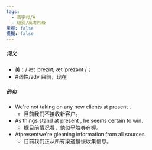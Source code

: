 ```yaml
---
tags:
  - 首字母/A
  - 级别/高考四级
掌握: false
模糊: false
---
```

##### 词义
- 美：/ æt ˈpreznt; æt ˈprezənt /；
- #词性/adv  目前，现在
##### 例句
- We're not taking on any new clients at present .
	- 目前我们不接收新客户。
- As things stand at present , he seems certain to win.
	- 据目前情况看，他似乎胜券在握。
- Atpresentwe're gleaning information from all sources.
	- 目前我们正从所有渠道慢慢收集信息。
